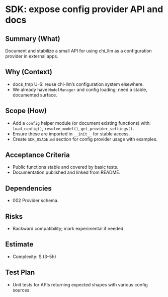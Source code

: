 # SDK: expose config provider API and docs

## Summary (What)
Document and stabilize a small API for using chi_llm as a configuration provider in external apps.

## Why (Context)
- docs_tmp U-6: reuse chi-llm’s configuration system elsewhere.
- We already have `ModelManager` and config loading; need a stable, documented surface.

## Scope (How)
- Add a `config` helper module (or document existing functions) with: `load_config()`, `resolve_model()`, `get_provider_settings()`.
- Ensure these are imported in `__init__` for stable access.
- Create `SDK_USAGE.md` section for config provider usage with examples.

## Acceptance Criteria
- Public functions stable and covered by basic tests.
- Documentation published and linked from README.

## Dependencies
- 002 Provider schema.

## Risks
- Backward compatibility; mark experimental if needed.

## Estimate
- Complexity: S (3–5h)

## Test Plan
- Unit tests for APIs returning expected shapes with various config sources.

